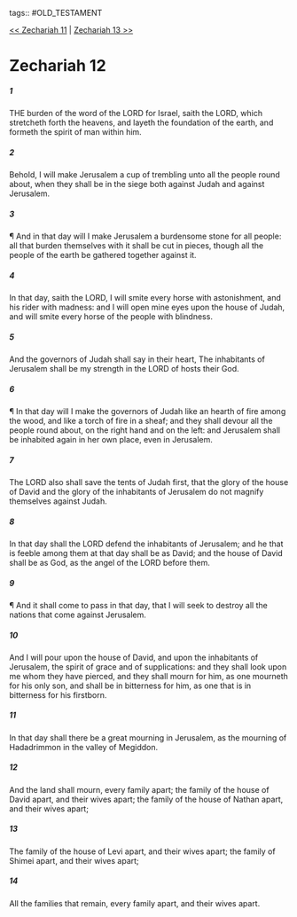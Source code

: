 tags:: #OLD_TESTAMENT

[<< Zechariah 11](OLD_TESTAMENT/38_Zechariah/Zechariah_11.md) | [Zechariah 13 >>](OLD_TESTAMENT/38_Zechariah/Zechariah_13.md)

# Zechariah 12

##### 1

THE burden of the word of the LORD for Israel, saith the LORD, which stretcheth forth the heavens, and layeth the foundation of the earth, and formeth the spirit of man within him.

##### 2

Behold, I will make Jerusalem a cup of trembling unto all the people round about, when they shall be in the siege both against Judah and against Jerusalem.

##### 3

¶ And in that day will I make Jerusalem a burdensome stone for all people: all that burden themselves with it shall be cut in pieces, though all the people of the earth be gathered together against it.

##### 4

In that day, saith the LORD, I will smite every horse with astonishment, and his rider with madness: and I will open mine eyes upon the house of Judah, and will smite every horse of the people with blindness.

##### 5

And the governors of Judah shall say in their heart, The inhabitants of Jerusalem shall be my strength in the LORD of hosts their God.

##### 6

¶ In that day will I make the governors of Judah like an hearth of fire among the wood, and like a torch of fire in a sheaf; and they shall devour all the people round about, on the right hand and on the left: and Jerusalem shall be inhabited again in her own place, even in Jerusalem.

##### 7

The LORD also shall save the tents of Judah first, that the glory of the house of David and the glory of the inhabitants of Jerusalem do not magnify themselves against Judah.

##### 8

In that day shall the LORD defend the inhabitants of Jerusalem; and he that is feeble among them at that day shall be as David; and the house of David shall be as God, as the angel of the LORD before them.

##### 9

¶ And it shall come to pass in that day, that I will seek to destroy all the nations that come against Jerusalem.

##### 10

And I will pour upon the house of David, and upon the inhabitants of Jerusalem, the spirit of grace and of supplications: and they shall look upon me whom they have pierced, and they shall mourn for him, as one mourneth for his only son, and shall be in bitterness for him, as one that is in bitterness for his firstborn.

##### 11

In that day shall there be a great mourning in Jerusalem, as the mourning of Hadadrimmon in the valley of Megiddon.

##### 12

And the land shall mourn, every family apart; the family of the house of David apart, and their wives apart; the family of the house of Nathan apart, and their wives apart;

##### 13

The family of the house of Levi apart, and their wives apart; the family of Shimei apart, and their wives apart;

##### 14

All the families that remain, every family apart, and their wives apart.
